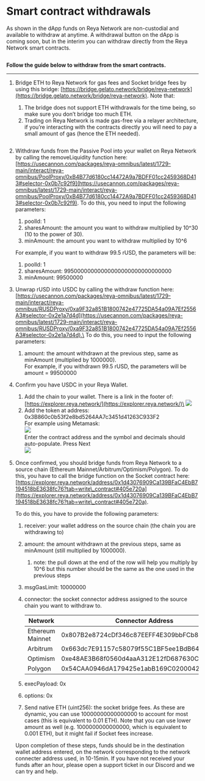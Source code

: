 # Smart contract withdrawals

As shown in the dApp funds on Reya Network are non-custodial and available to withdraw at anytime. A withdrawal button on the dApp is coming soon, but in the interim you can withdraw directly from the Reya Network smart contracts.

<figure><img src="../../.gitbook/assets/image.png" alt=""><figcaption></figcaption></figure>

**Follow the guide below to withdraw from the smart contracts.**

***

1.  Bridge ETH to Reya Network for gas fees and Socket bridge fees by using this bridge: [https://bridge.gelato.network/bridge/reya-network](https://bridge.gelato.network/bridge/reya-network). Note that:

    1. The bridge does not support ETH withdrawals for the time being, so make sure you don’t bridge too much ETH.
    2. Trading on Reya Network is made gas-free via a relayer architecture, if you’re interacting with the contracts directly you will need to pay a small amount of gas (hence the ETH needed).

    <figure><img src="../../.gitbook/assets/image (2).png" alt=""><figcaption></figcaption></figure>
2.  Withdraw funds from the Passive Pool into your wallet on Reya Network by calling the removeLiquidity function here: [https://usecannon.com/packages/reya-omnibus/latest/1729-main/interact/reya-omnibus/PoolProxy/0xB4B77d6180cc14472A9a7BDFF01cc2459368D413#selector-0x0b7c92f9](https://usecannon.com/packages/reya-omnibus/latest/1729-main/interact/reya-omnibus/PoolProxy/0xB4B77d6180cc14472A9a7BDFF01cc2459368D413#selector-0x0b7c92f9). To do this, you need to input the following parameters:

    1. poolId: 1
    2. sharesAmount: the amount you want to withdraw multiplied by 10^30 (10 to the power of 30).
    3. minAmount: the amount you want to withdraw multiplied by 10^6

    For example, if you want to withdraw 99.5 rUSD, the parameters will be:

    1. poolId: 1
    2. sharesAmount: 99500000000000000000000000000000
    3. minAmount: 99500000
3. Unwrap rUSD into USDC by calling the withdraw function here: [https://usecannon.com/packages/reya-omnibus/latest/1729-main/interact/reya-omnibus/RUSDProxy/0xa9F32a851B1800742e47725DA54a09A7Ef2556A3#selector-0x2e1a7d4d](https://usecannon.com/packages/reya-omnibus/latest/1729-main/interact/reya-omnibus/RUSDProxy/0xa9F32a851B1800742e47725DA54a09A7Ef2556A3#selector-0x2e1a7d4d).\
   To do this, you need to input the following parameters:
   1. amount: the amount withdrawn at the previous step, same as minAmount (multiplied by 1000000).\
      For example, if you withdrawn 99.5 rUSD, the parameters will be amount = 99500000
4. Confirm you have USDC in your Reya Wallet.
   1. Add the chain to your wallet. There is a link in the footer of: [https://explorer.reya.network/](https://explorer.reya.network/)\
      ![](<../../.gitbook/assets/image (3).png>)
   2. Add the token at address: 0x3B860c0b53f2e8bd5264AA7c3451d41263C933F2\
      For example using Metamask:\
      ![](<../../.gitbook/assets/image (4).png>)\
      Enter the contract address and the symbol and decimals should auto-populate. Press Next\
      ![](<../../.gitbook/assets/image (5).png>)
5.  Once confirmed, you should bridge funds from Reya Network to a source chain (Ethereum Mainnet/Arbitrum/Optimism/Polygon). To do this, you have to call the bridge function on the Socket contract here: [https://explorer.reya.network/address/0x1d43076909Ca139BFaC4EbB7194518bE3638fc76?tab=write\_contract#405e720a](https://explorer.reya.network/address/0x1d43076909Ca139BFaC4EbB7194518bE3638fc76?tab=write\_contract#405e720a).

    <img src="../../.gitbook/assets/image (6).png" alt="" data-size="original">\
    To do this, you have to provide the following parameters:

    1. receiver: your wallet address on the source chain (the chain you are withdrawing to)
    2. amount: the amount withdrawn at the previous steps, same as minAmount (still multiplied by 1000000).
       1. note: the pull down at the end of the row will help you multiply by 10^6 but this number should be the same as the one used in the previous steps
    3. msgGasLimit: 10000000
    4.  connector: the socket connector address assigned to the source chain you want to withdraw to.

        | Network          | Connector Address                          |
        | ---------------- | ------------------------------------------ |
        | Ethereum Mainnet | 0x807B2e8724cDf346c87EEFF4E309bbFCb8681eC1 |
        | Arbitrum         | 0x663dc7E91157c58079f55C1BF5ee1BdB6401Ca7a |
        | Optimism         | 0xe48AE3B68f0560d4aaA312E12fD687630C948561 |
        | Polygon          | 0x54CAA0946dA179425e1abB169C020004284d64D3 |
    5. execPayload: 0x
    6. options: 0x
    7. Send native ETH (uint256): the socket bridge fees. As these are dynamic, you can use 10000000000000000 to account for most cases (this is equivalent to 0.01 ETH). Note that you can use lower amount as well (e.g. 1000000000000000, which is equivalent to 0.001 ETH), but it might fail if Socket fees increase.

    Upon completion of these steps, funds should be in the destination wallet address entered, on the network corresponding to the network connecter address used, in 10-15min. If you have not received your funds after an hour, please open a support ticket in our Discord and we can try and help.
